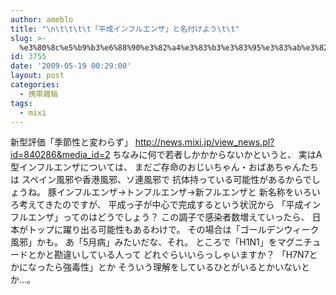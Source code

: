 ```yaml
---
author: ameblo
title: "\n\t\t\t\t「平成インフルエンザ」と名付けよう\t\t"
slug: >-
  %e3%80%8c%e5%b9%b3%e6%88%90%e3%82%a4%e3%83%b3%e3%83%95%e3%83%ab%e3%82%a8%e3%83%b3%e3%82%b6%e3%80%8d%e3%81%a8%e5%90%8d%e4%bb%98%e3%81%91%e3%82%88%e3%81%86
id: 3755
date: '2009-05-19 00:29:00'
layout: post
categories:
  - 携帯雑稿
tags:
  - mixi
---
```


新型評価「季節性と変わらず」 http://news.mixi.jp/view_news.pl?id=840286&media_id=2 ちなみに何で若者しかかからないかというと、 実はA型インフルエンザについては、 まだご存命のおじいちゃん・おばあちゃんたちは スペイン風邪や香港風邪、ソ連風邪で 抗体持っている可能性があるからでしょうね。 豚インフルエンザ→トンフルエンザ→新フルエンザと 新名称をいろいろ考えてきたのですが、 平成っ子が中心で完成するという状況から 「平成インフルエンザ」ってのはどうでしょう？ この調子で感染者数増えていったら、 日本がトップに躍り出る可能性もあるわけで。 その場合は「ゴールデンウィーク風邪」かも。 あ「5月病」みたいだな、それ。 ところで「H1N1」をマグニチュードとかと勘違いしている人って どれぐらいいらっしゃいますか？ 「H7N7とかになったら強毒性」とか そういう理解をしているひとがいるとかいないとか…。